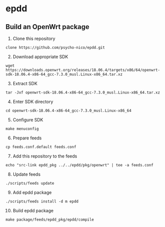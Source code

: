 # epdd

## Build an OpenWrt package

1. Clone this repository
```
clone https://github.com/psycho-nico/epdd.git
```
2. Download appropriate SDK
```
wget https://downloads.openwrt.org/releases/18.06.4/targets/x86/64/openwrt-sdk-18.06.4-x86-64_gcc-7.3.0_musl.Linux-x86_64.tar.xz
```
3. Extract SDK
```
tar -Jxf openwrt-sdk-18.06.4-x86-64_gcc-7.3.0_musl.Linux-x86_64.tar.xz
```
4. Enter SDK directory
```
cd openwrt-sdk-18.06.4-x86-64_gcc-7.3.0_musl.Linux-x86_64
```
5. Configure SDK
```
make menuconfig
```
6. Prepare feeds 
```
cp feeds.conf.default feeds.conf
```
7. Add this repository to the feeds
```
echo "src-link epdd_pkg ../../epdd/pkg/openwrt" | tee -a feeds.conf
```
8. Update feeds
```
./scripts/feeds update
```
9. Add epdd package
```
./scripts/feeds install -d m epdd
```
10. Build epdd package
```
make package/feeds/epdd_pkg/epdd/compile
```

